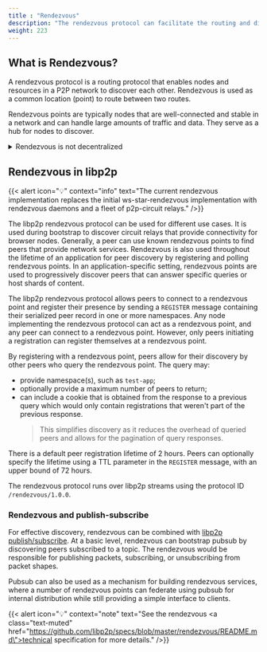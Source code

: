 ```yaml
---
title : "Rendezvous"
description: "The rendezvous protocol can facilitate the routing and discovery of nodes in a P2P network using a common location."
weight: 223
---
```


## What is Rendezvous?

A rendezvous protocol is a routing protocol that enables nodes and resources
in a P2P network to discover each other. Rendezvous is used
as a common location (point) to route between two routes.

Rendezvous points are typically nodes that are well-connected and stable in
a network and can handle large amounts of traffic and data. They
serve as a hub for nodes to discover.

<details>
  <summary>Rendezvous is not decentralized</summary>

  It is important to note that Rendezvous is not decentralized but rather
  federated. While this has its use cases, it also introduces a single
  point of failure into the network. This can be contrasted with fully decentralized
  solutions like DHT and Gossipsub. DHT (Distributed Hash Table) and Gossipsub are
  decentralized alternatives to Rendezvous.

  [DHT](kaddht.md) is a distributed network protocol used to store and
  retrieve data in a P2P network efficiently. It is like a hash table mapping keys
  to values, allowing for fast lookups and efficient data distribution across the network.

  [Gossipsub](pubsub.md), on the other hand, is a pub-sub (publish-subscribe) protocol
  that is used to distribute messages and data across a network. It uses a gossip-based
  mechanism to propagate messages throughout the network, allowing fast and efficient
  distribution without relying on a central control point.

</details>

## Rendezvous in libp2p

{{< alert icon="💡" context="info" text="The current rendezvous implementation replaces the initial ws-star-rendezvous implementation with rendezvous daemons and a fleet of p2p-circuit relays." />}}

The libp2p rendezvous protocol can be used for different use cases. It is used
during bootstrap to discover circuit relays that provide connectivity for
browser nodes. Generally, a peer can use known rendezvous points to find peers
that provide network services. Rendezvous is also used throughout the lifetime
of an application for peer discovery by registering and polling rendezvous
points. In an application-specific setting, rendezvous points are used to
progressively discover peers that can answer specific queries or host shards of
content.

The libp2p rendezvous protocol allows peers to connect to a rendezvous point and register
their presence by sending a `REGISTER` message containing their serialized peer record in
one or more namespaces. Any node implementing the rendezvous protocol can act as a rendezvous
point, and any peer can connect to a rendezvous point. However, only peers initiating a
registration can register themselves at a rendezvous point.

By registering with a rendezvous point, peers allow for their discovery by other peers who
query the rendezvous point. The query may:

- provide namespace(s), such as `test-app`;
- optionally provide a maximum number of peers to return;
- can include a cookie that is obtained from the response to a previous query which would only
  contain registrations that weren't part of the previous response.
  > This simplifies discovery as it reduces the overhead of queried peers and allows for
  > the pagination of query responses.

There is a default peer registration lifetime of 2 hours. Peers can optionally specify the
lifetime using a TTL parameter in the `REGISTER` message, with an upper bound of 72 hours.

The rendezvous protocol runs over libp2p streams using the protocol ID `/rendezvous/1.0.0`.

<!-- TO ADD: Interaction diagrams and context -->

### Rendezvous and publish-subscribe

For effective discovery, rendezvous can be combined with [libp2p publish/subscribe](../messaging/pubsub/overview).
At a basic level, rendezvous can bootstrap pubsub by discovering peers subscribed to a topic. The rendezvous would
be responsible for publishing packets, subscribing, or unsubscribing from packet shapes.

Pubsub can also be used as a mechanism for building rendezvous services, where a number
of rendezvous points can federate using pubsub for internal distribution while still
providing a simple interface to clients.

<!-- DIAGRAMS COMING SOON -->

{{< alert icon="💡" context="note" text="See the rendezvous <a class=\"text-muted\" href=\"https://github.com/libp2p/specs/blob/master/rendezvous/README.md\">technical specification</a> for more details." />}}
